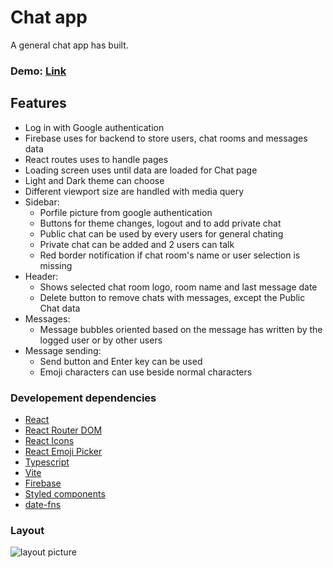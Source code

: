 # **Chat app**

A general chat app has built.

### Demo: [Link](https://ev0clu.github.io/chat-app/)

## Features

- Log in with Google authentication
- Firebase uses for backend to store users, chat rooms and messages data
- React routes uses to handle pages
- Loading screen uses until data are loaded for Chat page
- Light and Dark theme can choose
- Different viewport size are handled with media query
- Sidebar:
  - Porfile picture from google authentication
  - Buttons for theme changes, logout and to add private chat
  - Public chat can be used by every users for general chating
  - Private chat can be added and 2 users can talk
  - Red border notification if chat room's name or user selection is missing
- Header:
  - Shows selected chat room logo, room name and last message date
  - Delete button to remove chats with messages, except the Public Chat data
- Messages:
  - Message bubbles oriented based on the message has written by the logged user or by other users
- Message sending:
  - Send button and Enter key can be used
  - Emoji characters can use beside normal characters

### Developement dependencies

- [React](https://react.dev/)
- [React Router DOM](https://www.npmjs.com/package/react-router-dom)
- [React Icons](https://www.npmjs.com/package/react-icons)
- [React Emoji Picker](https://www.npmjs.com/package/emoji-picker-react)
- [Typescript](https://www.typescriptlang.org/)
- [Vite](https://vitejs.dev/)
- [Firebase](https://firebase.google.com/)
- [Styled components](https://styled-components.com/)
- [date-fns](https://github.com/date-fns/date-fns)

### Layout

![layout picture](https://github.com/ev0clu/chat-app/blob/main/layout.png?raw=true)
